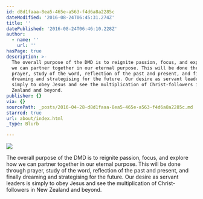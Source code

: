 ```yaml
---
id: d8d1faaa-8ea5-465e-a563-f4d6a8a2285c
dateModified: '2016-08-24T06:45:31.274Z'
title: ''
datePublished: '2016-08-24T06:46:10.228Z'
author:
  - name: ''
    url: ''
hasPage: true
description: >-
  The overall purpose of the DMD is to reignite passion, focus, and explore how
  we can partner together in our eternal purpose. This will be done through
  prayer, study of the word, reflection of the past and present, and finally
  dreaming and strategising for the future. Our desire as servant leaders is
  simply to obey Jesus and see the multiplication of Christ-followers in New
  Zealand and beyond.
publisher: {}
via: {}
sourcePath: _posts/2016-04-28-d8d1faaa-8ea5-465e-a563-f4d6a8a2285c.md
starred: true
url: about/index.html
_type: Blurb

---
```

![](https://the-grid-user-content.s3-us-west-2.amazonaws.com/b6efed81-a093-4488-9177-9f62830a082c.jpg)

The overall purpose of the DMD is to reignite passion, focus, and explore how we can partner together in our eternal purpose. This will be done through prayer, study of the word, reflection of the past and present, and finally dreaming and strategising for the future. Our desire as servant leaders is simply to obey Jesus and see the multiplication of Christ-followers in New Zealand and beyond.
